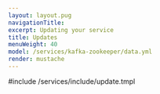 ```yaml
---
layout: layout.pug
navigationTitle:
excerpt: Updating your service
title: Updates
menuWeight: 40
model: /services/kafka-zookeeper/data.yml
render: mustache
---
```


#include /services/include/update.tmpl
